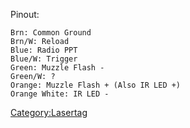 Pinout:

    Brn: Common Ground
    Brn/W: Reload
    Blue: Radio PPT
    Blue/W: Trigger
    Green: Muzzle Flash -
    Green/W: ?
    Orange: Muzzle Flash + (Also IR LED +)
    Orange White: IR LED -

<Category:Lasertag>
